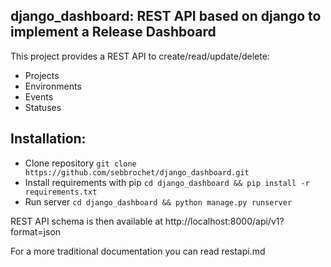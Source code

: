 ## django_dashboard: REST API based on django to implement a Release Dashboard

This project provides a REST API to create/read/update/delete:
* Projects
* Environments
* Events
* Statuses

Installation:
-------------
* Clone repository
```git clone https://github.com/sebbrochet/django_dashboard.git```
* Install requirements with pip
```cd django_dashboard && pip install -r requirements.txt```
* Run server
```cd django_dashboard && python manage.py runserver```

REST API schema is then available at http://localhost:8000/api/v1?format=json

For a more traditional documentation you can read restapi.md
